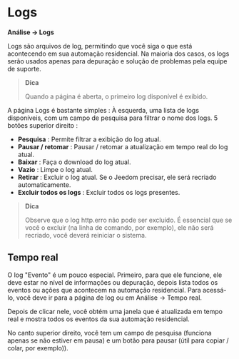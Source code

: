 # Logs
**Análise → Logs**

Logs são arquivos de log, permitindo que você siga o que está acontecendo em sua automação residencial. Na maioria dos casos, os logs serão usados apenas para depuração e solução de problemas pela equipe de suporte.

> **Dica**
>
> Quando a página é aberta, o primeiro log disponível é exibido.

A página Logs é bastante simples :
À esquerda, uma lista de logs disponíveis, com um campo de pesquisa para filtrar o nome dos logs.
5 botões superior direito :

- **Pesquisa** : Permite filtrar a exibição do log atual.
- **Pausar / retomar** : Pausar / retomar a atualização em tempo real do log atual.
- **Baixar** : Faça o download do log atual.
- **Vazio** : Limpe o log atual.
- **Retirar** : Excluir o log atual. Se o Jeedom precisar, ele será recriado automaticamente.
- **Excluir todos os logs** : Excluir todos os logs presentes.

> **Dica**
>
> Observe que o log http.erro não pode ser excluído. É essencial que se você o excluir (na linha de comando, por exemplo), ele não será recriado, você deverá reiniciar o sistema.

## Tempo real

O log "Evento" é um pouco especial. Primeiro, para que ele funcione, ele deve estar no nível de informações ou depuração, depois lista todos os eventos ou ações que acontecem na automação residencial. Para acessá-lo, você deve ir para a página de log ou em Análise → Tempo real.

Depois de clicar nele, você obtém uma janela que é atualizada em tempo real e mostra todos os eventos da sua automação residencial.

No canto superior direito, você tem um campo de pesquisa (funciona apenas se não estiver em pausa) e um botão para pausar (útil para copiar / colar, por exemplo)).
